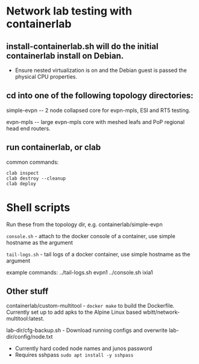 # Network lab testing with containerlab

## install-containerlab.sh will do the initial containerlab install on Debian.
- Ensure nested virtualization is on and the Debian guest is passed the physical CPU properties.


## cd into one of the following topology directories:

simple-evpn -- 2 node collapsed core for evpn-mpls, ESI and RT5 testing.

evpn-mpls -- large evpn-mpls core with meshed leafs and PoP regional head end routers.

## run containerlab, or clab 
common commands:

```
clab inspect
clab destroy --cleanup
clab deploy
```


# Shell scripts
Run these from the topology dir, e.g. containerlab/simple-evpn

`console.sh`  - attach to the docker console of a container, use simple hostname as the argument

`tail-logs.sh` - tail logs of a docker container, use simple hostname as the argument

example commands:
../tail-logs.sh evpn1
../console.sh ixia1


## Other stuff

containerlab/custom-multitool - `docker make` to build the Dockerfile. Currently set up to add apks to the Alpine Linux based wbitt/network-multitool:latest.

lab-dir/cfg-backup.sh - Download running configs and overwrite lab-dir/config/node.txt
- Currently hard coded node names and junos password
- Requires sshpass  `sudo apt install -y sshpass`